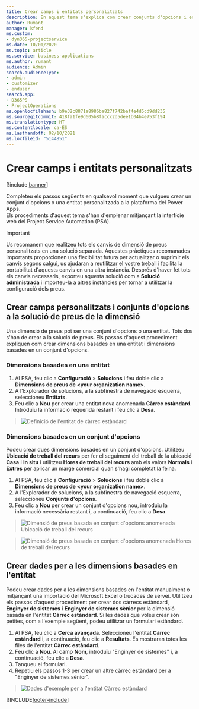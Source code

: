 ```yaml
---
title: Crear camps i entitats personalitzats
description: En aquest tema s'explica com crear conjunts d'opcions i entitats a la vostra pròpia solució a la plataforma Power Apps.
author: Rumant
manager: kfend
ms.custom:
- dyn365-projectservice
ms.date: 10/01/2020
ms.topic: article
ms.service: business-applications
ms.author: rumant
audience: Admin
search.audienceType:
- admin
- customizer
- enduser
search.app:
- D365PS
- ProjectOperations
ms.openlocfilehash: b9e32c8871a8986ba827f742baf4e4d5cd9dd235
ms.sourcegitcommit: 418fa1fe9d605b8faccc2d5dee1b04b4e753f194
ms.translationtype: HT
ms.contentlocale: ca-ES
ms.lasthandoff: 02/10/2021
ms.locfileid: "5144851"
---
```

# <a name="create-custom-fields-and-entities"></a>Crear camps i entitats personalitzats 

[!include [banner](../includes/psa-now-project-operations.md)]

Completeu els passos següents en qualsevol moment que vulgueu crear un conjunt d'opcions o una entitat personalitzada a la plataforma del Power Apps.  
Els procediments d'aquest tema s'han d'emplenar mitjançant la interfície web del Project Service Automation (PSA).

> [!IMPORTANT]
> Us recomanem que realitzeu tots els canvis de dimensió de preus personalitzats en una solució separada. Aquestes pràctiques recomanades importants proporcionen una flexibilitat futura per actualitzar o suprimir els canvis segons calgui, us ajudaran a reutilitzar el vostre treball i facilita la portabilitat d'aquests canvis en una altra instància. Després d'haver fet tots els canvis necessaris, exporteu aquesta solució com a **Solució administrada** i importeu-la a altres instàncies per tornar a utilitzar la configuració dels preus.

  
## <a name="create-custom-fields-and-option-sets-in-the-pricing-dimension-solution"></a>Crear camps personalitzats i conjunts d'opcions a la solució de preus de la dimensió

Una dimensió de preus pot ser una conjunt d'opcions o una entitat. Tots dos s'han de crear a la solució de preus. Els passos d'aquest procediment expliquen com crear dimensions basades en una entitat i dimensions basades en un conjunt d'opcions.

### <a name="entity-based-dimensions"></a>Dimensions basades en una entitat

1. Al PSA, feu clic a **Configuració** > **Solucions** i feu doble clic a **Dimensions de preus de \<your organization name>**.
2. A l'Explorador de solucions, a la subfinestra de navegació esquerra, seleccioneu **Entitats**.
3. Feu clic a **Nou** per crear una entitat nova anomenada **Càrrec estàndard**. Introduïu la informació requerida restant i feu clic a **Desa**.

> ![Definició de l'entitat de càrrec estàndard](media/Standard-Title-entity-definition.png)


### <a name="option-set-based-dimensions"></a>Dimensions basades en un conjunt d'opcions 
Podeu crear dues dimensions basades en un conjunt d'opcions. Utilitzeu **Ubicació de treball del recurs** per fer el seguiment del treball de la ubicació **Casa** i **In situ** i utilitzeu **Hores de treball del recurs** amb els valors **Normals** i **Extres** per aplicar un marge comercial quan s'hagi completat la feina.


1. Al PSA, feu clic a **Configuració** > **Solucions** i feu doble clic a **Dimensions de preus de \<your organization name>**. 
2. A l'Explorador de solucions, a la subfinestra de navegació esquerra, seleccioneu **Conjunts d'opcions**. 
3. Feu clic a **Nou** per crear un conjunt d'opcions nou, introduïu la informació necessària restant i, a continuació, feu clic a **Desa**.

> ![Dimensió de preus basada en conjunt d'opcions anomenada Ubicació de treball del recurs ](media/Option-set-PD-called-Resource-Work-Location.png)

> ![Dimensió de preus basada en conjunt d'opcions anomenada Hores de treball del recurs ](media/Option-set-PD-called-Resource-Work-Hours.PNG)


## <a name="create-data-for-entity-based-dimensions"></a>Crear dades per a les dimensions basades en l'entitat

Podeu crear dades per a les dimensions basades en l'entitat manualment o mitjançant una importació del Microsoft Excel o trucades de servei. Utilitzeu els passos d'aquest procediment per crear dos càrrecs estàndard, **Enginyer de sistemes** i **Enginyer de sistemes sènior** per la dimensió basada en l'entitat **Càrrec estàndard**. Si les dades que voleu crear són petites, com a l'exemple següent, podeu utilitzar un formulari estàndard.

1. Al PSA, feu clic a **Cerca avançada**. Seleccioneu l'entitat **Càrrec estàndard** i, a continuació, feu clic a **Resultats**. Es mostraran totes les files de l'entitat **Càrrec estàndard**.
2. Feu clic a **Nou**. Al camp **Nom**, introduïu "Enginyer de sistemes" i, a continuació, feu clic a **Desa**.
3. Tanqueu el formulari. 
4. Repetiu els passos 1-3 per crear un altre càrrec estàndard per a "Enginyer de sistemes sènior".

> ![Dades d'exemple per a l'entitat Càrrec estàndard ](media/ST-data.png)




[!INCLUDE[footer-include](../includes/footer-banner.md)]